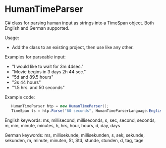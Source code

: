 # HumanTimeParser
C# class for parsing human input as strings into a TimeSpan object.
Both English and German supported.

Usage:
* Add the class to an existing project, then use like any other.

Examples for parseable input:
* "I would like to wait for 3m 44sec."
* "Movie begins in 3 days 2h 44 sec."
* "5d and 89.5 hours"
* "3s 44 hours"
* "1.5 hrs. and 50 seconds"

Example code:
```C#
   HumanTimeParser htp = new HumanTimeParser();
   TimeSpan ts = htp.Parse("60 seconds", HumanTimeParserLanguage.English);
```

English keywords: ms, millisecond, milliseconds, s, sec, second, seconds, m, min, minute, minutes, h, hrs, hour, hours, d, day, days

German keywords: ms, millisekunde, millisekunden, s, sek, sekunde, sekunden, m, minute, minuten, St, Std, stunde, stunden, d, tag, tage
